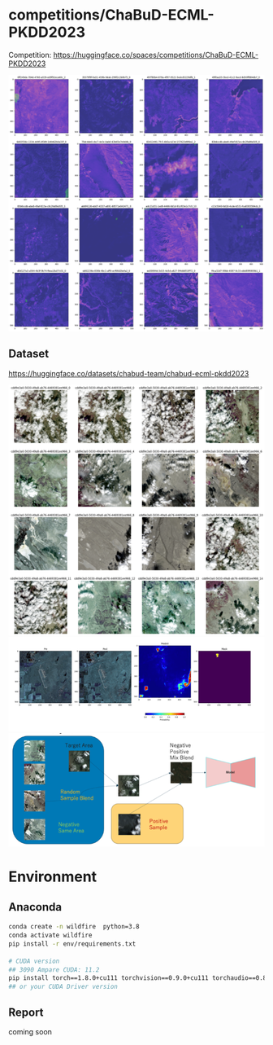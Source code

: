# competitions/ChaBuD-ECML-PKDD2023
Competition: https://huggingface.co/spaces/competitions/ChaBuD-ECML-PKDD2023

![difficult](img/difficult.png)

## Dataset
https://huggingface.co/datasets/chabud-team/chabud-ecml-pkdd2023

![duplicated](img/duplicated_patch.png)
![hard](img/hard_to_detect.png)
![mrps](img/MixRandomPairSampling.png)


# Environment

## Anaconda
```bash
conda create -n wildfire  python=3.8
conda activate wildfire
pip install -r env/requirements.txt

# CUDA version
## 3090 Ampare CUDA: 11.2
pip install torch==1.8.0+cu111 torchvision==0.9.0+cu111 torchaudio==0.8.0 -f https://download.pytorch.org/whl/torch_stable.html
## or your CUDA Driver version
```

## Report
coming soon
